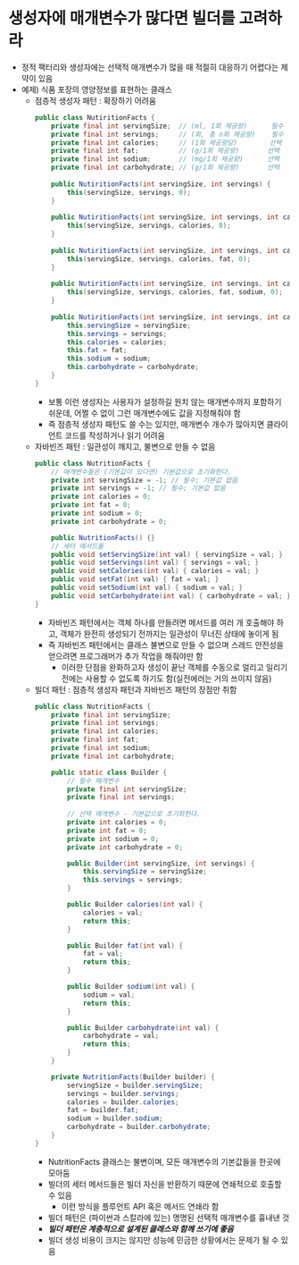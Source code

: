 # 생성자에 매개변수가 많다면 빌더를 고려하라

- 정적 팩터리와 생성자에는 선택적 매개변수가 많을 때 적절히 대응하기 어렵다는 제약이 있음
- 예제) 식품 포장의 영양정보를 표현하는 클래스
  - 점층적 생성자 패턴 : 확장하기 어려움
      ```java
      public class NutiritionFacts {
          private final int servingSize;  // (ml, 1회 제공량)      필수
          private final int servings;     // (회, 총 n회 제공량)    필수
          private final int calories;     // (1회 제공량당)        선택
          private final int fat;          // (g/1회 제공량)       선택
          private final int sodium;       // (mg/1회 제공량)      선택
          private final int carbohydrate; // (g/1회 제공량)       선택
        
          public NutiritionFacts(int servingSize, int servings) {
              this(servingSize, servings, 0);
          }
        
          public NutiritionFacts(int servingSize, int servings, int calories) {
              this(servingSize, servings, calories, 0);
          }
        
          public NutiritionFacts(int servingSize, int servings, int calories, int fat) {
              this(servingSize, servings, calories, fat, 0);
          }
        
          public NutiritionFacts(int servingSize, int servings, int calories, int fat, int sodium) {
              this(servingSize, servings, calories, fat, sodium, 0);
          }
        
          public NutiritionFacts(int servingSize, int servings, int calories, int fat, int sodium, int carbohydrate) {
              this.servingSize = servingSize;
              this.servings = servings;
              this.calories = calories;
              this.fat = fat;
              this.sodium = sodium;
              this.carbohydrate = carbohydrate;
          }
      }
      ```
    - 보통 이런 생성자는 사용자가 설정하길 원치 않는 매개변수까지 포함하기 쉬운데, 어쩔 수 없이 그런 매개변수에도 값을 지정해줘야 함
    - 즉 점층적 생성자 패턴도 쓸 수는 있지만, 매개변수 개수가 많아지면 클라이언트 코드를 작성하거나 읽기 어려움
  - 자바빈즈 패턴 : 일관성이 깨지고, 불변으로 만들 수 없음
    ```java
    public class NutritionFacts {
        // 매개변수들은 (기본값이 있다면) 기본값으로 초기화한다.
        private int servingSize = -1; // 필수; 기본값 없음
        private int servings = -1; // 필수; 기본값 없음
        private int calories = 0;
        private int fat = 0;
        private int sodium = 0;
        private int carbohydrate = 0;
    
        public NutritionFacts() {}
        // 세터 메서드들
        public void setServingSize(int val) { servingSize = val; }
        public void setServings(int val) { servings = val; }
        public void setCalories(int val) { calories = val; }
        public void setFat(int val) { fat = val; }
        public void setSodium(int val) { sodium = val; }
        public void setCarbohydrate(int val) { carbohydrate = val; }
    }
    ```
    - 자바빈즈 패턴에서는 객체 하나를 만들려면 메서드를 여러 개 호출해야 하고, 객체가 완전히 생성되기 전까지는 일관성이 무너진 상태에 놓이게 됨
    - 즉 자바빈즈 패턴에서는 클래스 불변으로 만들 수 없으며 스레드 안전성을 얻으려면 프로그래머가 추가 작업을 해줘야만 함
      - 이러한 단점을 완화하고자 생성이 끝난 객체를 수동으로 얼리고 일리기 전에는 사용할 수 없도록 하기도 함(실전에러는 거의 쓰이지 않음) 
  - 빌더 패턴 : 점층적 생성자 패턴과 자바빈즈 패턴의 장점만 취함
    ```java
    public class NutritionFacts {
        private final int servingSize;
        private final int servings;
        private final int calories;
        private final int fat;
        private final int sodium;
        private final int carbohydrate;
    
        public static class Builder {
            // 필수 매개변수
            private final int servingSize;
            private final int servings;
        
            // 선택 매개변수 - 기본값으로 초기화한다.
            private int calories = 0;
            private int fat = 0;
            private int sodium = 0;
            private int carbohydrate = 0;
    
            public Builder(int servingSize, int servings) {
                this.servingSize = servingSize;
                this.servings = servings;
            }       
    
            public Builder calories(int val) {
                calories = val;
                return this;
            }
    
            public Builder fat(int val) {
                fat = val;
                return this;
            }
    
            public Builder sodium(int val) {
                sodium = val;
                return this;
            }
    
            public Builder carbohydrate(int val) {
                carbohydrate = val;
                return this;
            }     
        }
    
        private NutritionFacts(Builder builder) {
            servingSize = builder.servingSize;
            servings = builder.servings;
            calories = builder.calories;
            fat = builder.fat;
            sodium = builder.sodium;
            carbohydrate = builder.carbohydrate;
        }
    }
    ```
      - NutritionFacts 클래스는 불변이며, 모든 매개변수의 기본값들을 한곳에 모아둠
      - 빌더의 세터 메서드들은 빌더 자신을 반환하기 때문에 연쇄적으로 호출할 수 있음
        - 이런 방식을 플루언트 API 혹은 메서드 연쇄라 함
      - 빌더 패턴은 (파이썬과 스칼라에 있는) 명명된 선택적 매개변수를 흉내낸 것
      - ***빌더 패턴은 계층적으로 설계된 클래스와 함께 쓰기에 좋음***
      - 빌더 생성 비용이 크지는 않지만 성능에 민금한 상황에서는 문제가 될 수 있음